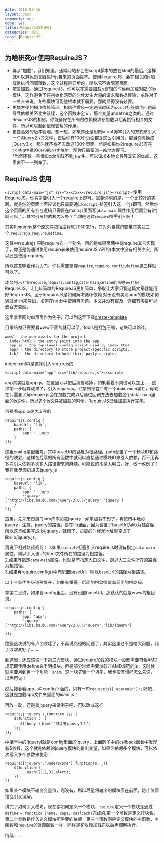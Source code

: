 ```yaml
---
date: 2016-08-16
layout: post
comments: yes
code: yes
title: RequireJS笔记01
categories: 笔记
tags: [RequireJS]
---
```


## 为啥研究or使用RequireJS？
* 异步“加载”。我们知道，通常网站都会把script脚本的放在html的最后，这样就可以避免浏览器执行js带来的页面阻塞。使用RequireJS，会在相关的js加载后执行回调函数，这个过程是异步的，所以它不会阻塞页面。  
* 按需加载。通过RequireJS，你可以在需要加载js逻辑的时候再加载对应 的js模块，这样避免了在初始化网页的时候发生大量的请求和数据传输，或许对于一些人来说，某些模块可能他根本就不需要，那就显得没有必要。  
* 更加方便的模块依赖管理。相信你曾经一定遇到过因为script标签顺序问题而导致依赖关系发生错误，这个函数未定义，那个变量undefine之类的。通过RequireJS的机制，你能确保在所有的依赖模块都加载以后再执行相关的文件，所以可以起到依赖管理的作用。  
* 更加高效的版本管理。想一想，如果你还是用的script脚本引入的方式来引入一个jQuery2.x的文件，然后你有100个页面都是这么引用的，那当你想换成jQuery3.x，那你就不得不去改这100个页面。但是如果你的requireJS有在config中做jQuery的path映射，那你只需要改一处地方即可。  
  *当然还有一些诸如cdn加载不到js文件，可以请求本地文件等其它的优点，这里就不一一列举了。  

## RequireJS 使用
`<script data-main="js" src="xxx/xxxx/require.js"></script>`
使用RequireJS，你只需要引入一个require.js即可。需要说明的是，一个比较好的实践，就是你的页面上面应该也只需要通过`<script>`标签引入这一个js即可。然后你这个页面的所有业务逻辑只需要在main.js里面写(`data-main`属性作用后面会有讲)就可以了。其它引用的依赖怎么办？当然是通过require按需引入啊！

其实Requirejs整个源文件包括注释就2000来行，其对外暴露的变量其实就三个,`requirejs`,`require`,`define`。

这其中requirejs 只是require的一个别名，目的是如果页面中有require其它实现了，你还是能通过使用requirejs来使用requireJS API的(本文中没有相关冲突，所以还是使用require)。

所以这意味着作为入门，你只需要掌握`require`,`require.config`,`define`这三样就可以了。

本文将以介绍`require`,`require.config`,`data-main`,`define`的顺序来介绍RequireJS。让比较简单的RequireJS更加简单，争取让大家只看这篇文章就能用好RequireJS。至于RequireJS是如何解决循环依赖,对于没有实现amd的模块如何通过shim来导出，如何在node中使用等问题。本文并没有提及，详细有需要可以去官方查阅。

这里拿官网的单页面作为例子，可以到这里下载[create-template](https://github.com/volojs/create-template)

目录结构只需要看www下面的就可以了，tools是打包压缩，这块可以略过。

```
www/ - the web assets for the project
  index.html - the entry point into the app.
  app.js - the top-level config script used by index.html
  app/ - the directory to store project-specific scripts.
  lib/ - the directory to hold third party scripts.
```

index.html中是这样引入requirejs的

```
<script data-main="app" src="lib/require.js"></script>
```

app其实就是app.js，在这里可以把后缀省略掉，如果看着不爽也可以加上……这样第一步就算成果了，引入requirejs。注意到标签中有一个data-main属性，你现在只需要了解require.js会在加载完成以后通过回调方法去加载这个data-main里面的js文件，所以这个js文件被加载的时候，RequireJS已经加载执行完毕。

再看看app.js是怎么写的

```
requirejs.config({
    baseUrl: 'lib',
    paths: {
        app: '../app'
    }
});
```
这里config是配置项，其中baseUrl的路径为根路径，path配置了一个模块ID和路径的映射，这样在后续的所有函数中就可以直接通过模块ID来引入依赖，而不用再多次引入依赖多次输入路径带来的麻烦。可能说的不是太明白，好，改一改例子！我在lib里面扔进去jquery.js

```
requirejs.config({
    baseUrl: 'lib',
    paths: {
        app: '../app',
        'jquery':['http://libs.baidu.com/jquery/2.0.3/jquery','jquery']
    }
});
```
这里，先采用百度的cdn库来加载jquery，如果加载不到了，再使用本地的jquery，注意，jquery的路径，是在lib里面，因为设置了baseUrl为lib为根路径，所以这里如果写成lib/jquery，就错了，加载的时候就地址就变成了lib/lib/jquery.js。

再说下相对路径规则：
1.如果`<script>`标签引入require.js时没有指定`data-main`属性，则以引入该js的html文件所在的路径为根路径。  
2.如果有指定`data-main`属性，也就是有指定入口文件，则以入口文件所在的路径为根路径。  
3.如果再require.config()中有配置baseUrl，则以baseUrl的路径为根路径。

以上三条优先级逐级提升，如果有重叠，后面的根路径覆盖前面的根路径。

拿第二点说，如果我config里面，没有设置baseUrl，那默认的就是www的根目录。

```
requirejs.config({
    paths: {
        app: 'app',
        'jquery':['http://libs.baidu.com/jquery/2.0.3/jquery','lib/jquery']
    }
});
```
路径这块说的有点太啰嗦了，不再说路径的问题了，其实这里也不是啥大问题，错了改改就好了……

到这里，还应该说一下第三方模块，通过require加载的模块一般都需要符合AMD规范即使用define来申明模块，但是部分时候需要加载非AMD规范的js，这时候就需要用到另一个功能：`shim`，这一块先留一个坑吧，我也没有想好怎么来说，以后再说！

然后接着看app.js中config下面的，只有一句`requirejs(['app/main']);`
好吧，这就是加载app文件夹里面的main.js！

再改一改，还是拿jquery来做例子吧，可以改成这样

```
require(['jquery'],function ($) {
    $(function () {
       $('body').html('可以用jquery了！')
    });
});
```
中括号中的[jquery]就是config里面的jquery，上面例子中的callback函数中发现有$参数，这个就是依赖的jquery模块的输出变量，如果你依赖多个模块，可以依次写入多个参数来使用：

```
require(["jquery","underscore"],function($, _){
    $(function(){
        _.each([1,2,3],alert);
    })
})
```
如果某个模块不输出变量值，则没有，所以尽量将输出的模块写在前面，防止位置错乱引发误解。

讲完了如何引入模块，现在讲如何定义一个模块，`require`定义一个模块是通过` define = function (name, deps, callback)`完成的,第一个参数是定义模块名，第二个参数是传入定义模块所需要的依赖，第三个函数则是定义模块的主函数，主函数和`require`的回调函数一样，同样是在依赖加载完以后再调用执行。

待续……